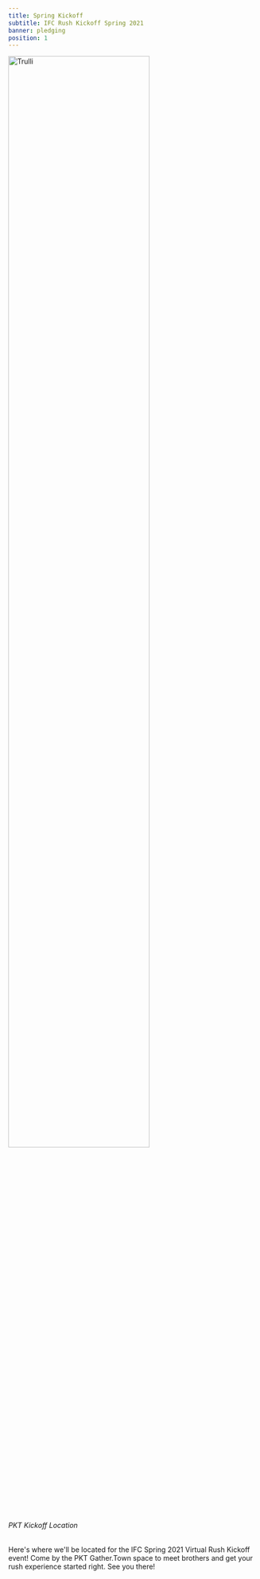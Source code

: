 ```yaml
---
title: Spring Kickoff
subtitle: IFC Rush Kickoff Spring 2021
banner: pledging
position: 1
---
```

<img src="{{ site.baseurl }}/static/img/pkt_map.jpg" alt="Trulli" style="width:75%">

###### PKT Kickoff Location

Here's where we'll be located for the IFC Spring 2021 Virtual Rush Kickoff event! Come by the PKT Gather.Town space to meet brothers and get your rush experience started right. See you there!


